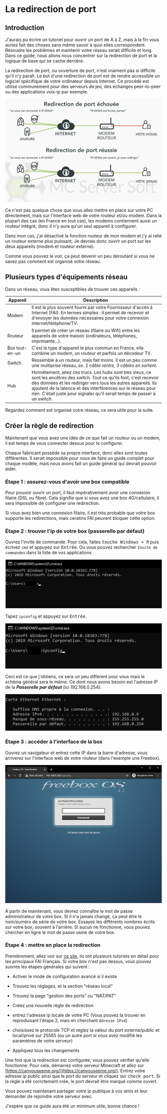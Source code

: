 # La redirection de port

## Introduction

J'aurais pu écrire un tutoriel pour ouvrir un port de A à Z, mais à la fin vous auriez fait des choses sans même savoir à quoi elles correspondent. Résoudre les problèmes et maintenir votre réseau serait difficile et long. Dans ce guide, nous allons nous concentrer sur la redirection de port et la logique de base qui se cache derrière.

La redirection de port, ou ouverture de port, n'est vraiment pas si difficile qu'il n'y paraît. Le but d'une redirection de port est de rendre accessible un logiciel spécifique de votre ordinateur depuis Internet. Ce procédé est utilisé communément pour des serveurs de jeu, des échanges peer-to-peer ou des applications voix-ip par exemple.

![Overview of two networks. In the first one, port forwarding isn't setup correctly and fails, in the seconds everything works great](assets/screenshots/portforward_overview.png)

Ce n'est pas quelque chose que vous allez mettre en place sur votre PC directement, mais sur l'interface web de votre routeur et/ou modem. Dans la plupart des cas (en France en tout cas), les modems contiennent aussi un routeur intégré, donc il n'y aura qu'un seul appareil à configurer.

Dans mon cas, j'ai désactivé la fonction routeur de mon modem et j'y ai relié un routeur externe plus puissant. Je devrais donc ouvrir un port sur les deux appareils (modem et routeur externe).

Comme vous pouvez le voir, ça peut devenir un peu déroutant si vous ne savez pas comment est organisé votre réseau.

## Plusieurs types d'équipements réseau

Dans un réseau, vous êtes susceptibles de trouver ces appareils :

Appareil | Description
--- | ---
Modem | Il est le plus souvent fourni par votre Fournisseur d'accès à Internet (FAI). En termes simples : il permet de recevoir et d'envoyer les données nécessaires pour votre connexion internet/téléphone/TV.
Routeur | Il permet de créer un réseau (filaire ou Wifi) entre les appareils de votre maison (ordinateurs, téléphones, imprimante...).
Box tout-en-un | C'est le type d'appareil le plus commun en France, elle combine un modem, un routeur et parfois un décodeur TV.
Switch |Ressemble à un routeur, mais fait moins. Il est un peu comme une multiprise réseau, *ex. 1 câble rentre, 3 câbles en sortent.*
Hub | Honnêtement, jetez ces trucs. Les hubs sont très vieux, ce sont les ancêtres des switch. Tout ce qu'ils font, c'est recevoir des données et les rediriger vers tous les autres appareils. Ils ajoutent de la latence et des interférences sur le réseau pour rien. C'était juste pour signaler qu'il serait temps de passer à un switch.

Regardez comment est organisé votre réseau, ce sera utile pour la suite.


## Créer la règle de redirection

Maintenant que vous avez une idée de ce que fait un routeur ou un modem, il est temps de vous connecter dessus pour le configurer.

Chaque fabricant possède sa propre interface, donc elles sont toutes différentes. Il serait impossible pour nous de faire un guide complet pour chaque modèle, mais nous avons fait un guide général qui devrait pouvoir aider.

### Étape 1 : assurez-vous d'avoir une box compatible

Pour pouvoir ouvrir un port, il faut impérativement avoir une connexion filaire (DSL ou fibre). Cela signifie que si vous avez une box 4G/cellulaire, il sera impossible de configurer une redirection.

Si vous avez bien une connexion filaire, il est très probable que votre box supporte les redirections, mais ceratins FAI peuvent bloquer cette option.

### Étape 2 : trouver l'ip de votre box (passerelle par défaut)

Ouvrez l'invité de commande. Pour cela, faites <kbd>touche Windows + R</kbd> puis écrivez `cmd` et appuyez sur <kbd>Entrée</kbd>. Ou vous pouvez rechercher `Invité de commandes` dans la liste de vos applications

![Partial screenshot of a cmd window](assets/screenshots/portforward_cmd.png)

Tapez `ipconfig` et appuyez sur <kbd>Entrée</kbd>.

![Partial screenshot of a cmd window](assets/screenshots/portforward_cmd_ipconfig.png)

Ceci est ce que j'obtiens, ce sera un peu différent pour vous mais le schéma général sera le même. Ce dont nous avons besoin est l'adresse IP de la ***Passerelle par défaut*** (ici 192.168.0.254).

![Partial screenshot of a cmd window](assets/screenshots/portforward_cmd_result.png)


### Étape 3 : accéder à l'interface de la box

Ouvrez un navigateur et entrez cette IP dans la barre d'adresse, vous arriverez sur l'interface web de votre routeur (dans l'exemple une Freebox).

![Screenshot of the browser Opera with a login screen of the router](assets/screenshots/portforward_browser.png)

À partir de maintenant, vous devrez connaître le mot de passe administrateur de votre box.
SI il n'a jamais changé, ça peut être le nom/suméro de série de votre box. Essayez les différents nombres écrits sur votre box, souvent à l'arrière.
Si aucun ne fonctionne, vous pouvez chercher en ligne le mot de passe usine de votre box.

### Étape 4 : mettre en place la redirection

Premièrement, allez voir sur [ce site](http://pixelboys.fr/regroupement-creer-une-redirection-de-port/), ils ont plusieurs tutoriels en détail pour les principaux FAI Français. Si votre box n'est pas dessus, vous pouvez suivres les étapes générales qui suivent :

- Activer le mode de configuration avancé si il existe

- Trouvez les réglages, et la section "réseau local"

- Trouvez la page "gestion des ports" ou "NAT/PAT"

- Créez une nouvelle règle de redirection

- entrez l'adresse ip locale de votre PC (Vous pouvez la trouver en reproduisant l'étape 2, mais en cherchant `Adresse IPv4`)

- choisissez le protocole TCP et reglez la valeur du port externe/public et local/privé sur 25565 (ou un autre port si vous avez modifié les paramètres de votre serveur)

- Appliquez tous les changements

Une fois que la redirection est configurée, vous pouvez vérifier qu'elle fonctionne. Pour cela, démarrez votre serveur Minecraft et allez sur [https://canyouseeme.org/](https://canyouseeme.org/). Entrez votre adresse ip public ainsi que le port du serveur et cliquez sur <kbd>check port</kbd>. Si la règle a été corrctement crée, le port devrait être marqué comme ouvert.

Vous pouvez maintenant partager votre ip publique à vos amis et leur demander de rejoindre votre serveur avec.

J'espère que ce guide aura été un minimum utile, bonne chance !

